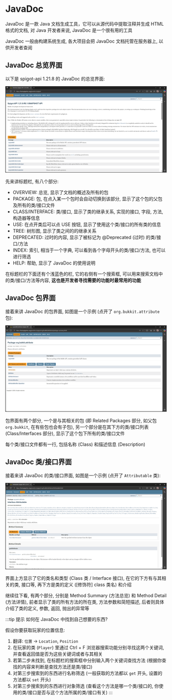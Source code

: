 # JavaDoc

JavaDoc 是一款 Java 文档生成工具，它可以从源代码中提取注释并生成 HTML 格式的文档, 对 Java 开发者来说, JavaDoc 是一个很有用的工具

JavaDoc 一般由构建系统生成, 各大项目会把 JavaDoc 文档托管在服务器上, 以供开发者查阅

## JavaDoc 总览界面

以下是 spigot-api 1.21.8 的 JavaDoc 的总览界面:

![JavaDoc 界面](/../assets/image/javadoc_overview.png)

先来讲标题栏, 有八个部分:
- OVERVIEW: 总览, 显示了文档的概述及所有的包
- PACKAGE: 包, 在点入某一个包时会自动切换到该部分, 显示了这个包的父包及所有的类/接口文件
- CLASS/INTERFACE: 类/接口, 显示了类的继承关系, 实现的接口, 字段, 方法, 构造器等信息
- USE: 在点开类后可以点 USE 按钮, 显示了使用这个类/接口的所有类的信息
- TREE: 树形图, 显示了类之间的的继承关系
- DEPRECATED: 过时的内容, 显示了被标记为 @Deprecated (过时) 的类/接口/方法
- INDEX: 索引, 相当于一个字典, 可以看到各个字母开头的类/接口/方法, 也可以进行筛选
- HELP: 帮助, 显示了 JavaDoc 的使用说明

在标题栏的下面还有个浅蓝色的栏, 它的右侧有一个搜索框, 可以用来搜索文档中的类/接口/方法等内容, **这也是开发者寻找需要的功能时最常用的功能**

## JavaDoc 包界面

接着来讲 JavaDoc 的包界面, 如图是一个示例 (点开了 `org.bukkit.attribute` 包):

![JavaDoc 包界面](/../assets/image/javadoc_package.png)

包界面有两个部分, 一个是与其相关的包 (即 Related Packages 部分, 如父包 `org.bukkit`, 在有些包也会有子包), 另一个部分是在其下方的类/接口列表 (Class/Interfaces 部分), 显示了这个包下所有的类/接口文件

每个类/接口文件都有一行, 包括名称 (Class) 和描述信息 (Description)

## JavaDoc 类/接口界面

接着来讲 JavaDoc 的类/接口界面, 如图是一个示例 (点开了 `Attributable` 类):

![JavaDoc 类/接口界面](/../assets/image/javadoc_class.png)

界面上方显示了它的类名和类型 (Class 类 / Interface 接口), 在它的下方有与其相关的类, 接口等, 再下方是类的定义 ([修饰符] class 类名) 和介绍

继续往下看, 有两个部分, 分别是 Method Summary (方法总览) 和 Method Detail (方法详情), 前者显示了类的所有方法的所在类, 方法参数和简短描述, 后者则具体介绍了类的定义, 参数, 返回, 抛出的异常等

:::tip 提示
如何在 JavaDoc 中找到自己想要的东西?

假设你要获取玩家的位置信息:

1. 翻译: `位置` -> `Location`, `Position`
2. 在玩家的类 (`Player`) 里通过 Ctrl + F 浏览器搜索功能分别寻找这两个关键词, 并查看返回值是否为这些关键词或者与其相关
3. 若第二步未找到, 在标题栏的搜索框中分别输入两个关键词查找方法 (根据你查找的内容来判断是查找方法还是类/接口)
4. 对第三步搜索到的东西进行名称筛选 (一般获取的方法都以 `get` 开头, 设置的方法都以 `set` 开头)
5. 对第三步搜索到的东西进行对象筛选 (查看这个方法是哪一个类/接口的, 你使用的类/接口是否与这个方法所属的类/接口有关)
:::